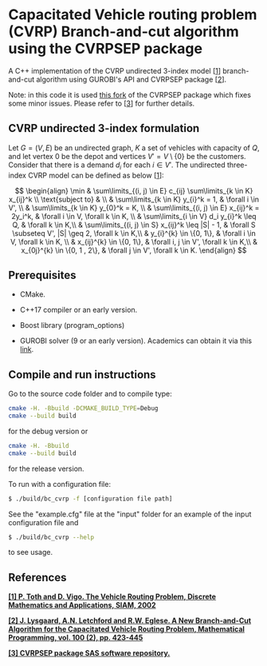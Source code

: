 # Capacitated Vehicle routing problem (CVRP) Branch-and-cut algorithm using the CVRPSEP package

A C++ implementation of the CVRP undirected 3-index model [[1](#references)] branch-and-cut algorithm using GUROBI's API and CVRPSEP package [[2](#references)].

Note: in this code it is used [this fork](https://github.com/sassoftware/cvrpsep) of the CVRPSEP package which fixes some minor issues. Please refer to [[3](#references)] for further details.

## CVRP undirected 3-index formulation

Let $G = (V, E)$ be an undirected graph, $K$ a set of vehicles with capacity of $Q$, and let vertex 0 be the depot and vertices $V' = V \setminus \{0\}$ be the customers. Consider that there is a demand $d_i$ for each $i \in V'$. The undirected three-index CVRP model can be defined as below [[1](#references)]:

$$
  \begin{align}
    \min & \sum\limits_{(i, j) \in E} c_{ij} \sum\limits_{k \in K} x_{ij}^k \\
    \text{subject to} & \\
    & \sum\limits_{k \in K} y_{i}^k = 1, & \forall i \in V', \\
    & \sum\limits_{k \in K} y_{0}^k = K, \\
    & \sum\limits_{(i, j) \in E} x_{ij}^k = 2y_i^k, & \forall i \in V, \forall k \in K, \\
    & \sum\limits_{i \in V} d_i y_{i}^k \leq Q, & \forall k \in K,\\
    & \sum\limits_{(i, j) \in S} x_{ij}^k \leq |S| - 1, & \forall S \subseteq V', |S| \geq 2, \forall k \in K,\\
    & y_{i}^{k} \in \{0, 1\}, & \forall i \in V, \forall k \in K, \\
    & x_{ij}^{k} \in \{0, 1\}, & \forall i, j \in V', \forall k \in K,\\
    & x_{0j}^{k} \in \{0, 1 , 2\}, & \forall j \in V', \forall k \in K.
  \end{align}
$$

## Prerequisites

* CMake.

* C++17 compiler or an early version.

* Boost library (program_options)

* GUROBI solver (9 or an early version). Academics can obtain it via this [link](https://www.gurobi.com/downloads/gurobi-optimizer-eula/#Reg "Gurobi's register page").

## Compile and run instructions

Go to the source code folder and to compile type:

```sh
cmake -H. -Bbuild -DCMAKE_BUILD_TYPE=Debug
cmake --build build
```

for the debug version or

```sh
cmake -H. -Bbuild
cmake --build build
```

for the release version.

To run with a configuration file:

```sh
$ ./build/bc_cvrp -f [configuration file path]
```

See the "example.cfg" file at the "input" folder for an example of the input configuration file and 

```sh
$ ./build/bc_cvrp --help
```

to see usage.

## References

**[\[1\] P. Toth and D. Vigo. The Vehicle Routing Problem, Discrete Mathematics and Applications, SIAM, 2002](https://epubs.siam.org/doi/book/10.1137/1.9780898718515)**

**[\[2\] J. Lysgaard, A.N. Letchford and R.W. Eglese. A New Branch-and-Cut Algorithm for the Capacitated Vehicle Routing Problem, Mathematical Programming, vol. 100 (2), pp. 423-445](https://pubsonline.informs.org/doi/10.1287/trsc.1060.0188)**

**[\[3\] CVRPSEP package SAS software repository.](https://github.com/sassoftware/cvrpsep)**
